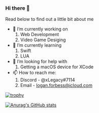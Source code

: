 ### Hi there 👋


Read below to find out a little bit about me


- 🔭 I’m currently working on
   1. Web Development
   2. Video Game Desiging
- 🌱 I’m currently learning
   1. Swift
   2. LUA
- 🤔 I’m looking for help with
   1. Getting a macOS device for XCode
- 📫 How to reach me: 
   1. Discord - @xLegacy#7114
   2. Email - logan.forbess@icloud.com

[![trophy](https://github-profile-trophy.vercel.app/?username=DualFlames)](https://github.com/ryo-ma/github-profile-trophy)

[![Anurag's GitHub stats](https://github-readme-stats.vercel.app/api?username=DualFlames)](https://github.com/anuraghazra/github-readme-stats)

